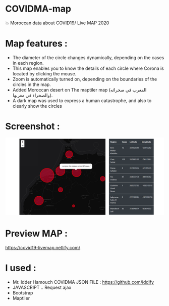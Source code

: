 # COVIDMA-map
💥 Moroccan data about COVID19/ Live MAP 2020

# Map features :
   - The diameter of the circle changes dynamically, depending on the cases in each region.
   - This map enables you to know the details of each circle where Corona is located by clicking the mouse.
   - Zoom is automatically turned on, depending on the boundaries of the circles in the map.
   - Added Moroccan desert on The maptiler map (المغرب في صحرائه والصحراء في مغربها).
   - A dark map was used to express a human catastrophe, and also to clearly show the circles
   
# Screenshot :
![screenshot](screenshot.png)

# Preview MAP : 
   https://covid19-livemap.netlify.com/
   
# I used : 
  - Mr. Idder Hamouch COVIDMA JSON FILE : https://github.com/iddify
  - JAVASCRIPT .. Request ajax
  - Bootstrap
  - Maptiler


